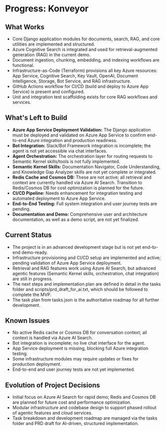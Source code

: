 # Progress: Konveyor

## What Works

- Core Django application modules for documents, search, RAG, and core utilities are implemented and structured.
- Azure Cognitive Search is integrated and used for retrieval-augmented generation (RAG) in the current demo.
- Document ingestion, chunking, embedding, and indexing workflows are functional.
- Infrastructure-as-Code (Terraform) provisions all key Azure resources: App Service, Cognitive Search, Key Vault, OpenAI, Document Intelligence, Storage, Bot Service, and RAG infrastructure.
- GitHub Actions workflow for CI/CD (build and deploy to Azure App Service) is present and configured.
- Unit and integration test scaffolding exists for core RAG workflows and services.

## What's Left to Build

- **Azure App Service Deployment Validation:** The Django application must be deployed and validated on Azure App Service to confirm end-to-end Azure integration and production readiness.
- **Bot Integration:** Slack/Bot Framework integration is incomplete; the agent is not yet accessible via chat interfaces.
- **Agent Orchestration:** The orchestration layer for routing requests to Semantic Kernel skills/tools is not fully implemented.
- **Semantic Kernel Skills:** Documentation Navigator, Code Understanding, and Knowledge Gap Analyzer skills are not yet complete or integrated.
- **Redis Cache and Cosmos DB:** These are not active; all retrieval and context are currently handled via Azure AI Search. Transition to Redis/Cosmos DB for cost optimization is planned for the future.
- **CI/CD Pipeline:** Needs enhancement for integration testing and automated deployment to Azure App Service.
- **End-to-End Testing:** Full system integration and user journey tests are pending.
- **Documentation and Demo:** Comprehensive user and architecture documentation, as well as a demo script, are not yet finalized.

## Current Status

- The project is in an advanced development stage but is not yet end-to-end demo-ready.
- Infrastructure provisioning and CI/CD setup are implemented and active; pending validation of Azure App Service deployment.
- Retrieval and RAG features work using Azure AI Search, but advanced agentic features (Semantic Kernel skills, orchestration, chat integration) are still in progress.
- The next steps and implementation plan are defined in detail in the tasks folder and scripts/prd_draft_for_ai.txt, which should be followed to complete the MVP.
- The task plan from tasks.json is the authoritative roadmap for all further development.

## Known Issues

- No active Redis cache or Cosmos DB for conversation context; all context is handled via Azure AI Search.
- Bot integration is incomplete; no live chat interface for the agent.
- App Service deployment is missing, blocking full Azure integration testing.
- Some infrastructure modules may require updates or fixes for production deployment.
- End-to-end and user journey tests are not yet implemented.

## Evolution of Project Decisions

- Initial focus on Azure AI Search for rapid demo; Redis and Cosmos DB are planned for future cost and performance optimization.
- Modular infrastructure and codebase design to support phased rollout of agentic features and cloud services.
- Task breakdown and development roadmap are managed via the tasks folder and PRD draft for AI-driven, structured implementation.

